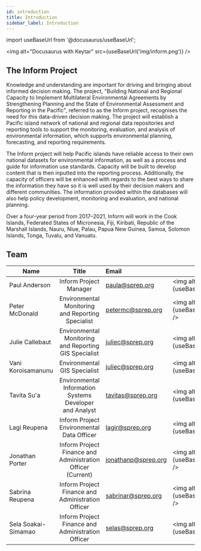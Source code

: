 ```yaml
---
id: introduction
title: Introduction
sidebar_label: Introduction
---
```


import useBaseUrl from '@docusaurus/useBaseUrl';

<img alt="Docusaurus with Keytar" src={useBaseUrl('img/inform.png')} />

## The Inform Project

Knowledge and understanding are important for driving and bringing about informed decision making. The project, "Building National and Regional Capacity to Implement Multilateral Environmental Agreements by Strengthening Planning and the State of Environmental Assessment and Reporting in the Pacific", referred to as the Inform project, recognises the need for this data-driven decision making. The project will establish a Pacific island network of national and regional data repositories and reporting tools to support the monitoring, evaluation, and analysis of environmental information, which supports environmental planning, forecasting, and reporting requirements.

The Inform project will help Pacific islands have reliable access to their own national datasets for environmental information, as well as a process and guide for information use standards. Capacity will be built to develop content that is then inputted into the reporting process. Additionally, the capacity of officers will be enhanced with regards to the best ways to share the information they have so it is well used by their decision makers and different communities. The information provided within the databases will also help policy development, monitoring and evaluation, and national planning.

Over a four-year period from 2017–2021, Inform will work in the Cook Islands, Federated States of Micronesia, Fiji, Kiribati, Republic of the Marshall Islands, Nauru, Niue, Palau, Papua New Guinea, Samoa, Solomon Islands, Tonga, Tuvalu, and Vanuatu.

## Team

| Name            |                          Title                          | Email              | Profile                                                                          |
| --------------- | :-----------------------------------------------------: | :----------------- | -------------------------------------------------------------------------------- |
| Paul Anderson   |                 Inform Project Manager                  | paula@sprep.org    | <img alt="Docusaurus with Keytar" src={useBaseUrl('img/inform/paula.jpg')} />    |
| Peter McDonald  |    Environmental Monitoring and Reporting Specialist    | petermc@sprep.org  | <img alt="Docusaurus with Keytar" src={useBaseUrl('img/inform/petermc.jpg')} />  |
| Julie Callebaut |  Environmental Monitoring and Reporting GIS Specialist  | juliec@sprep.org   | <img alt="Docusaurus with Keytar" src={useBaseUrl('img/inform/juliec.jpg')} />   |
| Vani Koroisamanunu |  Environmental GIS Specialist  | juliec@sprep.org   | <img alt="Docusaurus with Keytar" src={useBaseUrl('img/inform/vanik.jpg')} />   |
| Tavita Su'a     | Environmental Information Systems Developer and Analyst | tavitas@sprep.org  | <img alt="Docusaurus with Keytar" src={useBaseUrl('img/inform/tavitas.jpg')} />  |
| Lagi Reupena    |        Inform Project Environmental Data Officer        | lagir@sprep.org    | <img alt="Docusaurus with Keytar" src={useBaseUrl('img/inform/lagir.jpg')} />    |
| Jonathan Porter |    Inform Project Finance and Administration Officer (Current)   | jonathanp@sprep.org | <img alt="Docusaurus with Keytar" src={useBaseUrl('img/inform/jonathanp.jpg')} /> |
| Sabrina Reupena |    Inform Project Finance and Administration Officer   | sabrinar@sprep.org | <img alt="Docusaurus with Keytar" src={useBaseUrl('img/inform/sabrinar.jpg')} /> |
| Sela Soakai-Simamao |    Inform Project Finance and Administration Officer   | selas@sprep.org | <img alt="Docusaurus with Keytar" src={useBaseUrl('img/inform/selas.jpg')} /> |
